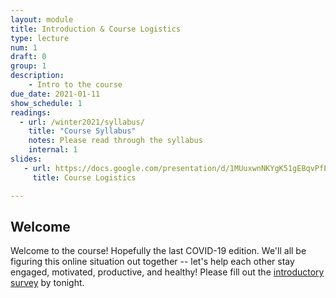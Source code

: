 ```yaml
---
layout: module
title: Introduction & Course Logistics
type: lecture
num: 1
draft: 0
group: 1
description:
    - Intro to the course
due_date: 2021-01-11
show_schedule: 1
readings:
  - url: /winter2021/syllabus/
    title: "Course Syllabus"
    notes: Please read through the syllabus
    internal: 1
slides:
   - url: https://docs.google.com/presentation/d/1MUuxwnNKYgK51gEBqvPfE4LkEHmS42NekMokLc0Pqf8/edit?usp=sharing
     title: Course Logistics

---
```


## Welcome
Welcome to the course! Hopefully the last COVID-19 edition. We'll all be figuring this online situation out together -- let's help each other stay engaged, motivated, productive, and healthy! Please fill out the [introductory survey](https://forms.gle/DXivoQC1uqgUdZy77) by tonight.